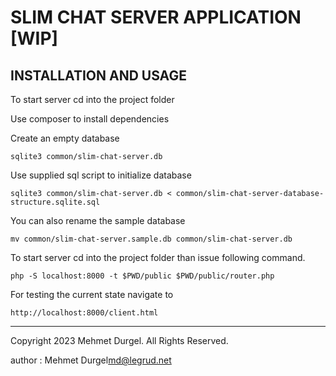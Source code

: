 SLIM CHAT SERVER APPLICATION [WIP]
============================

INSTALLATION AND USAGE
----------------------

To start server cd into the project folder

Use composer to install dependencies

Create an empty database
```
sqlite3 common/slim-chat-server.db
```

Use supplied sql script to initialize database
```
sqlite3 common/slim-chat-server.db < common/slim-chat-server-database-structure.sqlite.sql
```

You can also rename the sample database
```
mv common/slim-chat-server.sample.db common/slim-chat-server.db
```

To start server cd into the project folder than issue following command.
```
php -S localhost:8000 -t $PWD/public $PWD/public/router.php
```

For testing the current state navigate to

```
http://localhost:8000/client.html
```
--------------------------------------------------------------------------------
Copyright 2023 Mehmet Durgel. All Rights Reserved.

author : Mehmet Durgel<md@legrud.net>
